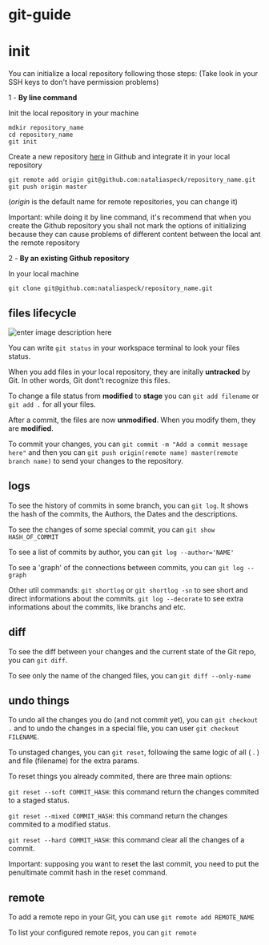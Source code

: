 # git-guide

# init

You can initialize a local repository following those steps:
(Take look in your SSH keys to don't have permission problems)

1 - **By line command**

Init the local repository in your machine

    mdkir repository_name
    cd repository_name
    git init
    
    
Create a new repository [here](https://github.com/new) in Github and integrate it in your local repository
		

    git remote add origin git@github.com:nataliaspeck/repository_name.git
    git push origin master

(*origin* is the default name for remote repositories, you can change it)

Important: while doing it by line command, it's recommend that when you create the Github repository you shall not mark the options of initializing because they can cause problems of different content between the local ant the remote repository

2 - **By an existing Github repository**

In your local machine 

    git clone git@github.com:nataliaspeck/repository_name.git
   
## files lifecycle

![enter image description here](https://camo.githubusercontent.com/3a084791b3c5ae27a23ceeb5592d3bf80877cba2/687474703a2f2f6769742d73636d2e636f6d2f666967757265732f3138333333666967303230312d746e2e706e67)

You can write `git status` in your workspace terminal to look your files status. 

When you add files in your local repository, they are initally **untracked** by Git.  In other words, Git dont't recognize this files. 

To change a file status from **modified** to **stage** you can `git add filename` or `git add .` for all your files. 

After a commit, the files are now **unmodified**. When you modify them, they are **modified**.

To commit your changes, you can `git commit -m "Add a commit message here"` and then you can `git push origin(remote name) master(remote branch name)` to send your changes to the repository.

## logs

To see the history of commits in some branch, you can `git log`. It shows the hash of the commits, the Authors, the Dates and the descriptions.

To see the changes of some special commit, you can `git show HASH_OF_COMMIT`

To see a list of commits by author, you can `git log --author='NAME'`

To see a 'graph' of the connections between commits, you can `git log --graph`

Other util commands:
`git shortlog` or `git shortlog -sn` to see short and direct informations about the commits.
`git log --decorate` to see extra informations about the commits, like branchs and etc.   

## diff

To see the diff between your changes and the current state of the Git repo, you can `git diff`.

To see only the name of the changed files, you can `git diff --only-name`

## undo things

To undo all the changes you do (and not commit yet), you can `git checkout .` and to undo the changes in a special file, you can user `git checkout FILENAME`.

To unstaged changes, you can `git reset`, following the same logic of all ( . ) and file (filename) for the extra params.

To reset things you already commited, there are three main options:

`git reset --soft COMMIT_HASH`: this command return the changes commited to a staged status.

`git reset --mixed COMMIT_HASH`: this command return the changes commited to a modified status.

`git reset --hard COMMIT_HASH`: this command clear all the changes of a commit. 

Important: supposing you want to reset the last commit, you need to put the penultimate commit hash in the reset command.

## remote

To add a remote repo in your Git, you can use `git remote add REMOTE_NAME`

To list your configured remote repos, you can `git remote`
